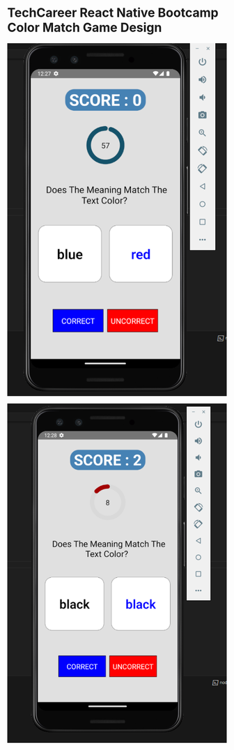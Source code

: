 # TechCareer React Native Bootcamp Color Match Game Design


![Screen1](https://raw.githubusercontent.com/ferhatseker180/ColorMatchGame/main/game1.PNG)

![Screen2](https://raw.githubusercontent.com/ferhatseker180/ColorMatchGame/main/game3.PNG)

